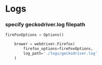 # Logs

### specify geckodriver.log filepath

```python
fireFoxOptions = Options()

    brower = webdriver.Firefox(
        firefox_options=fireFoxOptions,
        log_path='./logs/geckodriver.log'
    )
```

